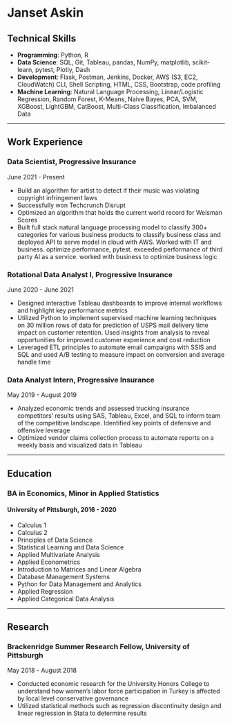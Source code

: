 # Janset Askin

## Technical Skills
- **Programming**: Python, R
- **Data Science**: SQL, Git, Tableau, pandas, NumPy, matplotlib, scikit-learn, pytest, Plotly, Dash
- **Development**: Flask, Postman, Jenkins, Docker, AWS (S3, EC2, CloudWatch) CLI, Shell Scripting, HTML, CSS, Bootstrap, code profiling
- **Machine Learning**: Natural Language Processing, Linear/Logistic Regression, Random Forest, K-Means, Naive Bayes, PCA, SVM, XGBoost, LightGBM, CatBoost, Multi-Class Classification, Imbalanced Data
----------

## Work Experience
### **Data Scientist**, Progressive Insurance
June 2021 - Present

 - Build an algorithm for artist to detect if their music was violating
   copyright infringement laws
 - Successfully won Techcrunch Disrupt
 - Optimized an algorithm that holds the current world record for Weisman Scores
 - Built full stack natural language processing model to classify 300+ categories for various business products to classify
business class and deployed API to serve model in cloud with AWS. Worked with IT and business. optimize performance,
pytest. exceeded performance of third party AI as a service. worked with business to optimize business logic

### **Rotational Data Analyst I**, Progressive Insurance
June 2020 - June 2021
- Designed interactive Tableau dashboards to improve internal workflows and highlight key performance metrics
- Utilized Python to implement supervised machine learning techniques on 30 million rows of data for prediction of USPS
mail delivery time impact on customer retention. Used insights from analysis to reveal opportunities for improved
customer experience and cost reduction
- Leveraged ETL principles to automate email campaigns with SSIS and SQL and used A/B testing to measure impact
on conversion and average handle time

### **Data Analyst Intern**, Progressive Insurance
May 2019 - August 2019
- Analyzed economic trends and assessed trucking insurance competitors’ results using SAS, Tableau, Excel, and SQL to
inform team of the competitive landscape. Identified key points of defensive and offensive leverage
- Optimized vendor claims collection process to automate reports on a weekly basis and visualized data in Tableau
----------

## Education
### **BA in Economics, Minor in Applied Statistics**
#### University of Pittsburgh, 2016 - 2020
  - Calculus 1
  - Calculus 2
  - Principles of Data Science
  - Statistical Learning and Data Science
  - Applied Multivariate Analysis
  - Applied Econometrics
  - Introduction to Matrices and Linear Algebra
  - Database Management Systems
  - Python for Data Management and Analytics
  - Applied Regression
  - Applied Categorical Data Analysis
----------

## Research
### **Brackenridge Summer Research Fellow**, University of Pittsburgh
May 2018 - August 2018
- Conducted economic research for the University Honors College to understand how women’s labor force participation in
Turkey is affected by local level conservative governance
- Utilized statistical methods such as regression discontinuity design and linear regression in Stata to determine results
